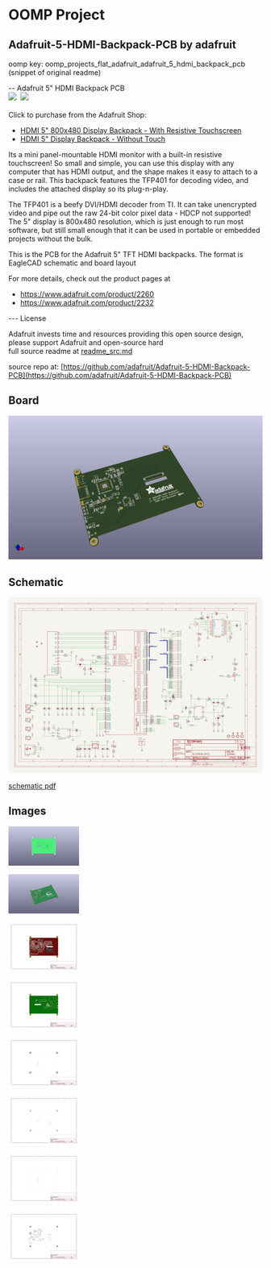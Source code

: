 # OOMP Project  
## Adafruit-5-HDMI-Backpack-PCB  by adafruit  
  
oomp key: oomp_projects_flat_adafruit_adafruit_5_hdmi_backpack_pcb  
(snippet of original readme)  
  
-- Adafruit 5" HDMI Backpack PCB  
<a href="http://www.adafruit.com/products/2260"><img src="assets/2260.jpg?raw=true" width="400px"></a>&nbsp; <a href="http://www.adafruit.com/products/2232"><img src="assets/2232.jpg?raw=true" width="400px"></a><br />  
Click to purchase from the Adafruit Shop:  
- [HDMI 5" 800x480 Display Backpack - With Resistive Touchscreen](https://www.adafruit.com/product/2260)  
- [HDMI 5" Display Backpack - Without Touch](https://www.adafruit.com/product/2232)  
  
Its a mini panel-mountable HDMI monitor with a built-in resistive touchscreen! So small and simple, you can use this display with any computer that has HDMI output, and the shape makes it easy to attach to a case or rail. This backpack features the TFP401 for decoding video, and includes the attached display so its plug-n-play.  
  
The TFP401 is a beefy DVI/HDMI decoder from TI. It can take unencrypted video and pipe out the raw 24-bit color pixel data - HDCP not supported! The 5" display is 800x480 resolution, which is just enough to run most software, but still small enough that it can be used in portable or embedded projects without the bulk.  
  
This is the PCB for the Adafruit 5" TFT HDMI backpacks. The format is EagleCAD schematic and board layout  
  
For more details, check out the product pages at  
- https://www.adafruit.com/product/2260  
- https://www.adafruit.com/product/2232  
  
--- License  
  
Adafruit invests time and resources providing this open source design, please support Adafruit and open-source hard  
  full source readme at [readme_src.md](readme_src.md)  
  
source repo at: [https://github.com/adafruit/Adafruit-5-HDMI-Backpack-PCB](https://github.com/adafruit/Adafruit-5-HDMI-Backpack-PCB)  
## Board  
  
[![working_3d.png](working_3d_600.png)](working_3d.png)  
## Schematic  
  
[![working_schematic.png](working_schematic_600.png)](working_schematic.png)  
  
[schematic pdf](working_schematic.pdf)  
## Images  
  
[![working_3D_bottom.png](working_3D_bottom_140.png)](working_3D_bottom.png)  
  
[![working_3D_top.png](working_3D_top_140.png)](working_3D_top.png)  
  
[![working_assembly_page_01.png](working_assembly_page_01_140.png)](working_assembly_page_01.png)  
  
[![working_assembly_page_02.png](working_assembly_page_02_140.png)](working_assembly_page_02.png)  
  
[![working_assembly_page_03.png](working_assembly_page_03_140.png)](working_assembly_page_03.png)  
  
[![working_assembly_page_04.png](working_assembly_page_04_140.png)](working_assembly_page_04.png)  
  
[![working_assembly_page_05.png](working_assembly_page_05_140.png)](working_assembly_page_05.png)  
  
[![working_assembly_page_06.png](working_assembly_page_06_140.png)](working_assembly_page_06.png)  
